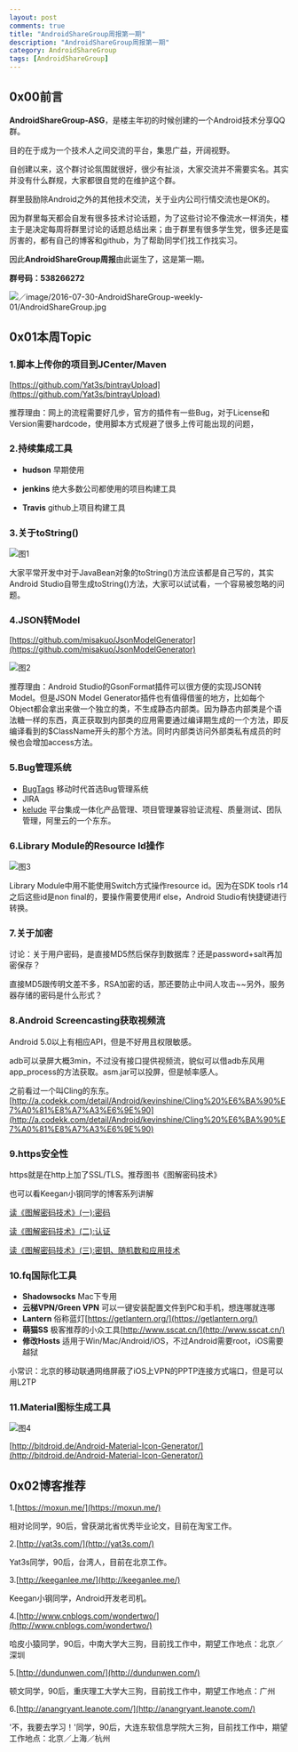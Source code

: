 ```yaml
---
layout: post
comments: true
title: "AndroidShareGroup周报第一期"
description: "AndroidShareGroup周报第一期"
category: AndroidShareGroup
tags: [AndroidShareGroup]
---
```



## 0x00前言

**AndroidShareGroup-ASG**，是楼主年初的时候创建的一个Android技术分享QQ群。

目的在于成为一个技术人之间交流的平台，集思广益，开阔视野。

自创建以来，这个群讨论氛围就很好，很少有扯淡，大家交流并不需要实名。其实并没有什么群规，大家都很自觉的在维护这个群。

群里鼓励除Android之外的其他技术交流，关于业内公司行情交流也是OK的。

因为群里每天都会自发有很多技术讨论话题，为了这些讨论不像流水一样消失，楼主于是决定每周将群里讨论的话题总结出来；由于群里有很多学生党，很多还是蛮厉害的，都有自己的博客和github，为了帮助同学们找工作找实习。

因此**AndroidShareGroup周报**由此诞生了，这是第一期。

**群号码：538266272**

![／image/2016-07-30-AndroidShareGroup-weekly-01/AndroidShareGroup.jpg](/image/2016-07-30-AndroidShareGroup-weekly-01/AndroidShareGroup.jpg)

## 0x01本周Topic

### 1.脚本上传你的项目到JCenter/Maven

[https://github.com/Yat3s/bintrayUpload](https://github.com/Yat3s/bintrayUpload)

推荐理由：网上的流程需要好几步，官方的插件有一些Bug，对于License和Version需要hardcode，使用脚本方式规避了很多上传可能出现的问题，

### 2.持续集成工具

- **hudson**   早期使用

- **jenkins**  绝大多数公司都使用的项目构建工具

- **Travis** github上项目构建工具

### 3.关于toString()

![图1](/image/2016-07-30-AndroidShareGroup-weekly-01/to_string.png)

大家平常开发中对于JavaBean对象的toString()方法应该都是自己写的，其实Android Studio自带生成toString()方法，大家可以试试看，一个容易被忽略的问题。

### 4.JSON转Model

[https://github.com/misakuo/JsonModelGenerator](https://github.com/misakuo/JsonModelGenerator)

![图2](/image/2016-07-30-AndroidShareGroup-weekly-01/json-model-generator.png)

推荐理由：Android Studio的GsonFormat插件可以很方便的实现JSON转Model。但是JSON Model Generator插件也有值得借鉴的地方，比如每个Object都会拿出来做一个独立的类，不生成静态内部类。因为静态内部类是个语法糖一样的东西，真正获取到内部类的应用需要通过编译期生成的一个方法，即反编译看到的$ClassName开头的那个方法。同时内部类访问外部类私有成员的时候也会增加access方法。

### 5.Bug管理系统

- [BugTags](https://www.bugtags.com/) 移动时代首选Bug管理系统
- JIRA
- [kelude](http://kelude.aliyun.com/) 平台集成一体化产品管理、项目管理兼容验证流程、质量测试、团队管理，阿里云的一个东东。

### 6.Library Module的Resource Id操作

![图3](/image/2016-07-30-AndroidShareGroup-weekly-01/library-resource-id.png)

Library Module中用不能使用Switch方式操作resource id。因为在SDK tools r14之后这些id是non final的，要操作需要使用if else，Android Studio有快捷键进行转换。

### 7.关于加密

讨论：关于用户密码，是直接MD5然后保存到数据库？还是password+salt再加密保存？

直接MD5跟传明文差不多，RSA加密的话，那还要防止中间人攻击~~另外，服务器存储的密码是什么形式？

### 8.Android Screencasting获取视频流

Android 5.0以上有相应API，但是不好用且权限敏感。

adb可以录屏大概3min，不过没有接口提供视频流，貌似可以借adb东风用app_process的方法获取。asm.jar可以投屏，但是帧率感人。

之前看过一个叫Cling的东东。[http://a.codekk.com/detail/Android/kevinshine/Cling%20%E6%BA%90%E7%A0%81%E8%A7%A3%E6%9E%90](http://a.codekk.com/detail/Android/kevinshine/Cling%20%E6%BA%90%E7%A0%81%E8%A7%A3%E6%9E%90)

### 9.https安全性

https就是在http上加了SSL/TLS。推荐图书《图解密码技术》

也可以看Keegan小钢同学的博客系列讲解

[读《图解密码技术》(一):密码](http://keeganlee.me/post/reading/20160629)

[读《图解密码技术》(二):认证](http://keeganlee.me/post/reading/20160705)

[读《图解密码技术》(三):密钥、随机数和应用技术](http://keeganlee.me/post/reading/20160722)

### 10.fq国际化工具

- **Shadowsocks**  Mac下专用
- **云梯VPN/Green VPN**  可以一键安装配置文件到PC和手机，想连哪就连哪
- **Lantern**    俗称蓝灯[https://getlantern.org/](https://getlantern.org/)
- **萌猫SS** 极客推荐的小众工具[http://www.sscat.cn/](http://www.sscat.cn/)
- **修改Hosts** 适用于Win/Mac/Android/iOS，不过Android需要root，iOS需要越狱

小常识：北京的移动联通网络屏蔽了iOS上VPN的PPTP连接方式端口，但是可以用L2TP

### 11.Material图标生成工具

![图4](/image/2016-07-30-AndroidShareGroup-weekly-01/android-material-icon-generator.png)

[http://bitdroid.de/Android-Material-Icon-Generator/](http://bitdroid.de/Android-Material-Icon-Generator/)

## 0x02博客推荐

1.[https://moxun.me/](https://moxun.me/)

相对论同学，90后，曾获湖北省优秀毕业论文，目前在淘宝工作。

2.[http://yat3s.com/](http://yat3s.com/)

Yat3s同学，90后，台湾人，目前在北京工作。

3.[http://keeganlee.me/](http://keeganlee.me/)

Keegan小钢同学，Android开发老司机。

4.[http://www.cnblogs.com/wondertwo/](http://www.cnblogs.com/wondertwo/)

哈皮小猿同学，90后，中南大学大三狗，目前找工作中，期望工作地点：北京／深圳

5.[http://dundunwen.com/](http://dundunwen.com/)

顿文同学，90后，重庆理工大学大三狗，目前找工作中，期望工作地点：广州

6.[http://anangryant.leanote.com/](http://anangryant.leanote.com/)

'不，我要去学习！'同学，90后，大连东软信息学院大三狗，目前找工作中，期望工作地点：北京／上海／杭州








